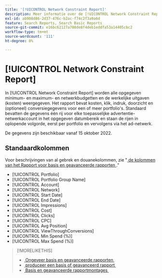 ```yaml
---
title: '[!UICONTROL Network Constraint Report]'
description: Meer informatie over de [!UICONTROL Network Constraint Report] .
exl-id: ab908d86-2d37-476c-b2ac-f74c2f3a9a6d
feature: Search Reports, Search Basic Reports
source-git-commit: e16bc62127a708de8f4deb1eddfa53a14405cbc2
workflow-type: tm+mt
source-wordcount: '111'
ht-degree: 0%

---
```


# [!UICONTROL Network Constraint Report]

In [!UICONTROL Network Constraint Report] worden alle opgegeven minimum- en maximum- en netwerkbudgetten en de werkelijke uitgaven (kosten) weergegeven. Het rapport bevat kosten, klik, indruk, doorzicht en (optioneel) conversiegegevens voor een of meer portfolio&#39;s. Standaard bevatten de gegevens één rij voor elke toepasselijke advertentie-netwerkaccount in het opgegeven datumbereik en staan de rijen in oplopende volgorde, eerst per portfolio en vervolgens via het ad-netwerk.

De gegevens zijn beschikbaar vanaf 15 oktober 2022.<!-- [Later: You can view data for the previous NN days.] -->

## Standaardkolommen

Voor beschrijvingen van al gebrek en douanekolommen, zie &quot;[&#x200B; de kolommen van het Rapport voor basis en geavanceerde rapporten &#x200B;](basic-advanced-report-columns.md).&quot;

* [!UICONTROL Portfolio]
* [!UICONTROL Portfolio Group Name]
* [!UICONTROL Account]
* [!UICONTROL Network]
* [!UICONTROL Start Date]
* [!UICONTROL End Date]
* [!UICONTROL Impressions]
* [!UICONTROL Cost]
* [!UICONTROL Clicks]
* [!UICONTROL CPC]
* [!UICONTROL Avg Position]
* [!UICONTROL ViewThroughConversions]
* [!UICONTROL Min Spend (%)]
* [!UICONTROL Max Spend (%)]

>[!MORELIKETHIS]
>
>* [&#x200B; Ongeveer basis en geavanceerde rapporten &#x200B;](basic-advanced-report-about.md)
>* [&#x200B; produceer een basis of geavanceerd rapport &#x200B;](basic-advanced-report-generate.md)
>* [&#x200B; Basis en geavanceerde rapportmontages &#x200B;](basic-advanced-report-settings.md)
